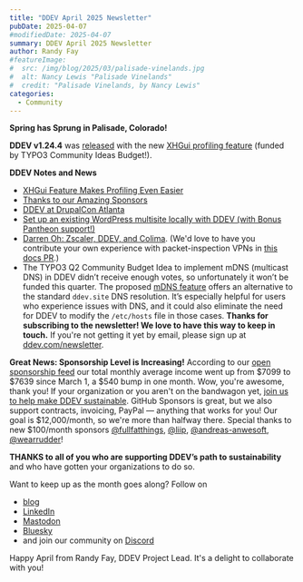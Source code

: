 ```yaml
---
title: "DDEV April 2025 Newsletter"
pubDate: 2025-04-07
#modifiedDate: 2025-04-07
summary: DDEV April 2025 Newsletter
author: Randy Fay
#featureImage:
#  src: /img/blog/2025/03/palisade-vinelands.jpg
#  alt: Nancy Lewis "Palisade Vinelands"
#  credit: "Palisade Vinelands, by Nancy Lewis"
categories:
  - Community
---
```


**Spring has Sprung in Palisade, Colorado!**

**DDEV v1.24.4** was [released](https://github.com/ddev/ddev/releases/tag/v1.24.4) with the new [XHGui profiling feature](xhgui-feature.md) (funded by TYPO3 Community Ideas Budget!).

**DDEV Notes and News**

* [XHGui Feature Makes Profiling Even Easier](https://ddev.com/blog/xhgui-feature)
* [Thanks to our Amazing Sponsors](https://ddev.com/blog/sponsor-thanks)
* [DDEV at DrupalCon Atlanta](https://ddev.com/blog/drupalcon-atlanta-2025)
* [Set up an existing WordPress multisite locally with DDEV (with Bonus Pantheon support!)](https://www.kalamuna.com/blog/setup-existing-wordpress-multisite-locally-ddev-bonus-pantheon-support)
* [Darren Oh: Zscaler, DDEV, and Colima](https://darren.oh.name/node/81). (We'd love to have you contribute your own experience with packet-inspection VPNs in [this docs PR](https://github.com/ddev/ddev/pull/7061).) 
* The TYPO3 Q2 Community Budget Idea to implement mDNS (multicast DNS) in DDEV didn’t receive enough votes, so unfortunately it won’t be funded this quarter. The proposed [mDNS feature](https://github.com/ddev/ddev/issues/6663) offers an alternative to the standard `ddev.site` DNS resolution. It’s especially helpful for users who experience issues with DNS, and it could also eliminate the need for DDEV to modify the `/etc/hosts` file in those cases.
**Thanks for subscribing to the newsletter! We love to have this way to keep in touch.** If you're not getting it yet by email, please sign up at [ddev.com/newsletter](/newsletter).

**Great News: Sponsorship Level is Increasing!** According to our [open sponsorship feed](https://github.com/ddev/sponsorship-data/blob/main/data/all-sponsorships.json) our total monthly average income went up from $7099 to $7639 since March 1, a $540 bump in one month. Wow, you're awesome, thank you! If your organization or you aren't on the bandwagon yet, [join us to help make DDEV sustainable](https://github.com/sponsors/ddev). GitHub Sponsors is great, but we also support contracts, invoicing, PayPal — anything that works for you! Our goal is $12,000/month, so we're more than halfway there. Special thanks to new $100/month sponsors [@fullfatthings](http://www.fullfatthings.com/), [@liip](https://www.liip.ch/en), [@andreas-anwesoft](https://www.anwesoft.com/), [@wearrudder](https://wearerudder.com/)!

**THANKS to all of you who are supporting DDEV’s path to sustainability** and who have gotten your organizations to do so.

Want to keep up as the month goes along? Follow on

- [blog](https://ddev.com/blog/)
- [LinkedIn](https://www.linkedin.com/company/ddev-foundation)
- [Mastodon](https://fosstodon.org/@ddev)
- [Bluesky](https://bsky.app/profile/ddev.bsky.social)
- and join our community on [Discord](/s/discord)

Happy April from Randy Fay, DDEV Project Lead. It's a delight to collaborate with you!

